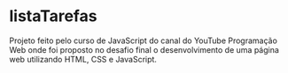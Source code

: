 # listaTarefas
Projeto feito pelo curso de JavaScript do canal do YouTube Programação Web onde foi proposto no desafio final o desenvolvimento de uma página web utilizando HTML, CSS e JavaScript.
